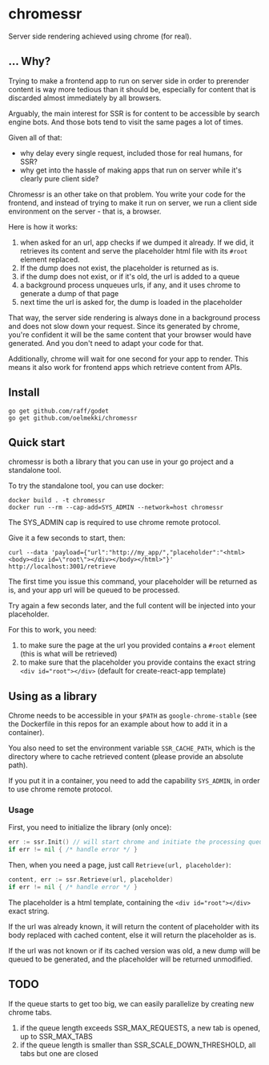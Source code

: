 # chromessr

Server side rendering achieved using chrome (for real).


## ... Why?

Trying to make a frontend app to run on server side in order to prerender
content is way more tedious than it should be, especially for content that is
discarded almost immediately by all browsers.

Arguably, the main interest for SSR is for content to be accessible by search
engine bots. And those bots tend to visit the same pages a lot of times.

Given all of that:

* why delay every single request, included those for real humans, for SSR?
* why get into the hassle of making apps that run on server while it's clearly pure client side?

Chromessr is an other take on that problem. You write your code for the
frontend, and instead of trying to make it run on server, we run a client side
environment on the server - that is, a browser.

Here is how it works:

1. when asked for an url, app checks if we dumped it already. If we did, it retrieves its content and serve the placeholder html file with its `#root` element replaced.
2. If the dump does not exist, the placeholder is returned as is.
3. if the dump does not exist, or if it's old, the url is added to a queue
4. a background process unqueues urls, if any, and it uses chrome to generate a dump of that page
5. next time the url is asked for, the dump is loaded in the placeholder

That way, the server side rendering is always done in a background process and
does not slow down your request. Since its generated by chrome, you're
confident it will be the same content that your browser would have generated.
And you don't need to adapt your code for that.

Additionally, chrome will wait for one second for your app to render. This
means it also work for frontend apps which retrieve content from APIs.


## Install

```
go get github.com/raff/godet
go get github.com/oelmekki/chromessr
```


## Quick start

chromessr is both a library that you can use in your go project and a standalone tool.

To try the standalone tool, you can use docker:

```
docker build . -t chromessr
docker run --rm --cap-add=SYS_ADMIN --network=host chromessr
```

The SYS_ADMIN cap is required to use chrome remote protocol.

Give it a few seconds to start, then:

```
curl --data 'payload={"url":"http://my_app/","placeholder":"<html><body><div id=\"root\"></div></body></html>"}' http://localhost:3001/retrieve
```

The first time you issue this command, your placeholder will be returned as is, and your app url will be queued to be processed.

Try again a few seconds later, and the full content will be injected into your placeholder.

For this to work, you need:

1. to make sure the page at the url you provided contains a `#root` element (this is what will be retrieved)
2. to make sure that the placeholder you provide contains the exact string `<div id="root"></div>` (default for create-react-app template)


## Using as a library

Chrome needs to be accessible in your `$PATH` as `google-chrome-stable` (see
the Dockerfile in this repos for an example about how to add it in a
container).

You also need to set the environment variable `SSR_CACHE_PATH`,
which is the directory where to cache retrieved content (please provide an absolute path).

If you put it in a container, you need to add the capability `SYS_ADMIN`, in
order to use chrome remote protocol.


### Usage

First, you need to initialize the library (only once):

```go
err := ssr.Init() // will start chrome and initiate the processing queue
if err != nil { /* handle error */ }
```

Then, when you need a page, just call `Retrieve(url, placeholder)`:

```go
content, err := ssr.Retrieve(url, placeholder)
if err != nil { /* handle error */ }
```

The placeholder is a html template, containing the `<div id="root"></div>`
exact string.


If the url was already known, it will return the content of placeholder with
its body replaced with cached content, else it will return the placeholder as
is.

If the url was not known or if its cached version was old, a new dump will be
queued to be generated, and the placeholder will be returned unmodified.


## TODO

If the queue starts to get too big, we can easily parallelize by creating new chrome tabs.

1. if the queue length exceeds SSR_MAX_REQUESTS, a new tab is opened, up to SSR_MAX_TABS
2. if the queue length is smaller than SSR_SCALE_DOWN_THRESHOLD, all tabs but one are closed
